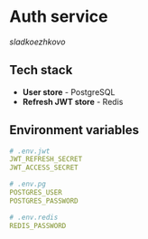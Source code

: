 # Auth service 
*sladkoezhkovo*

## Tech stack
- **User store** - PostgreSQL
- **Refresh JWT store** - Redis

## Environment variables

```yaml
# .env.jwt
JWT_REFRESH_SECRET
JWT_ACCESS_SECRET

# .env.pg
POSTGRES_USER       
POSTGRES_PASSWORD   

# .env.redis
REDIS_PASSWORD
```